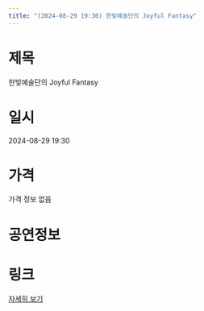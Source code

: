 ```yaml
---
title: "(2024-08-29 19:30) 한빛예술단의 Joyful Fantasy"
---
```


# 제목
한빛예술단의 Joyful Fantasy

# 일시
2024-08-29 19:30

# 가격
가격 정보 없음

# 공연정보
  
  


# 링크
[자세히 보기](https://www.sac.or.kr/site/main/show/show_view?SN=66633 "https://www.sac.or.kr/site/main/show/show_view?SN=66633")
